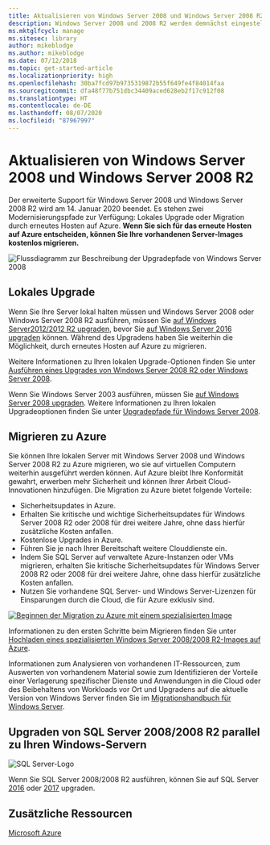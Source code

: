 ```yaml
---
title: Aktualisieren von Windows Server 2008 und Windows Server 2008 R2
description: Windows Server 2008 und 2008 R2 werden demnächst eingestellt. Erfahren Sie, wie Sie sie lokal aktualisieren oder auf Azure erneut hosten können.
ms.mktglfcycl: manage
ms.sitesec: library
author: mikeblodge
ms.author: mikeblodge
ms.date: 07/12/2018
ms.topic: get-started-article
ms.localizationpriority: high
ms.openlocfilehash: 30ba7fcd97b9735319872b55f649fe4f84014faa
ms.sourcegitcommit: dfa48f77b751dbc34409aced628eb2f17c912f08
ms.translationtype: HT
ms.contentlocale: de-DE
ms.lasthandoff: 08/07/2020
ms.locfileid: "87967997"
---
```

# <a name="upgrade-windows-server-2008-and-windows-server-2008-r2"></a>Aktualisieren von Windows Server 2008 und Windows Server 2008 R2

Der erweiterte Support für Windows Server 2008 und Windows Server 2008 R2 wird am 14. Januar 2020 beendet. Es stehen zwei Modernisierungspfade zur Verfügung: Lokales Upgrade oder Migration durch erneutes Hosten auf Azure. **Wenn Sie sich für das erneute Hosten auf Azure entscheiden, können Sie Ihre vorhandenen Server-Images kostenlos migrieren.**

![Flussdiagramm zur Beschreibung der Upgradepfade von Windows Server 2008](media/WS08_upgrade_paths.png)


## <a name="on-premises-upgrade"></a>Lokales Upgrade
Wenn Sie Ihre Server lokal halten müssen und Windows Server 2008 oder Windows Server 2008 R2 ausführen, müssen Sie [auf Windows Server2012/2012 R2 upgraden](installation-and-upgrade.md#upgrading-to-windows-server-2012-r2), bevor Sie [auf Windows Server 2016 upgraden](installation-and-upgrade.md#upgrading-to-windows-server-2016) können. Während des Upgradens haben Sie weiterhin die Möglichkeit, durch erneutes Hosten auf Azure zu migrieren.

Weitere Informationen zu Ihren lokalen Upgrade-Optionen finden Sie unter [Ausführen eines Upgrades von Windows Server 2008 R2 oder Windows Server 2008](installation-and-upgrade.md#upgrading-from-windows-server-2008-r2-or-windows-server-2008).

Wenn Sie Windows Server 2003 ausführen, müssen Sie [auf Windows Server 2008 upgraden](/previous-versions/windows/it-pro/windows-server-2008-r2-and-2008/ff972408(v%3dws.10)). Weitere Informationen zu Ihren lokalen Upgradeoptionen finden Sie unter [Upgradepfade für Windows Server 2008](/previous-versions/windows/it-pro/windows-server-2008-r2-and-2008/dd979563(v=ws.10)).


## <a name="migrate-to-azure"></a>Migrieren zu Azure
Sie können Ihre lokalen Server mit Windows Server 2008 und Windows Server 2008 R2 zu Azure migrieren, wo sie auf virtuellen Computern weiterhin ausgeführt werden können. Auf Azure bleibt Ihre Konformität gewahrt, erwerben mehr Sicherheit und können Ihrer Arbeit Cloud-Innovationen hinzufügen. Die Migration zu Azure bietet folgende Vorteile:

- Sicherheitsupdates in Azure.
- Erhalten Sie kritische und wichtige Sicherheitsupdates für Windows Server 2008 R2 oder 2008 für drei weitere Jahre, ohne dass hierfür zusätzliche Kosten anfallen.
- Kostenlose Upgrades in Azure.
- Führen Sie je nach Ihrer Bereitschaft weitere Clouddienste ein.
- Indem Sie SQL Server auf verwaltete Azure-Instanzen oder VMs migrieren, erhalten Sie kritische Sicherheitsupdates für Windows Server 2008 R2 oder 2008 für drei weitere Jahre, ohne dass hierfür zusätzliche Kosten anfallen.
- Nutzen Sie vorhandene SQL Server- und Windows Server-Lizenzen für Einsparungen durch die Cloud, die für Azure exklusiv sind.

[![Beginnen der Migration zu Azure mit einem spezialisierten Image](./media/WS08-image-banner-small.png)](uploading-specialized-WS08-image-to-azure.md)

Informationen zu den ersten Schritte beim Migrieren finden Sie unter [Hochladen eines spezialisierten Windows Server 2008/2008 R2-Images auf Azure](uploading-specialized-WS08-image-to-azure.md).

Informationen zum Analysieren von vorhandenen IT-Ressourcen, zum Auswerten von vorhandenem Material sowie zum Identifizieren der Vorteile einer Verlagerung spezifischer Dienste und Anwendungen in die Cloud oder des Beibehaltens von Workloads vor Ort und Upgradens auf die aktuelle Version von Windows Server finden Sie im [Migrationshandbuch für Windows Server](https://go.microsoft.com/fwlink/?linkid=872689).

## <a name="upgrade-sql-server-20082008-r2-in-parallel-with-your-windows-servers"></a>Upgraden von SQL Server 2008/2008 R2 parallel zu Ihren Windows-Servern

![SQL Server-Logo](media/sqlr2.jpg)

Wenn Sie SQL Server 2008/2008 R2 ausführen, können Sie auf SQL Server [2016](/sql/sql-server/sql-server-technical-documentation?view=sql-server-2016) oder [2017](/sql/sql-server/sql-server-technical-documentation?view=sql-server-2017) upgraden.


## <a name="additional-resources"></a>Zusätzliche Ressourcen
[Microsoft Azure](/azure/#pivot=products)
